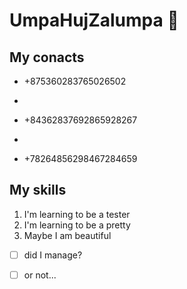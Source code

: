 # UmpaHujZalumpa 👋


## My conacts 
* +875360283765026502

* 
* +84362837692865928267

* 
* +78264856298467284659
   
## My skills
1. I'm learning to be a tester
2. I'm learning to be a pretty
3. Maybe I am beautiful

- [ ] did I manage?
- [ ] or not...

